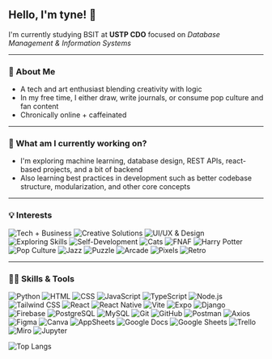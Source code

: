 ## Hello, I'm tyne! 👋

I'm currently studying BSIT at **USTP CDO** focused on *Database Management & Information Systems*

---

### 🌻 About Me

- A tech and art enthusiast blending creativity with logic
- In my free time, I either draw, write journals, or consume pop culture and fan content
- Chronically online + caffeinated

---

### 🤔 What am I currently working on?

- I'm exploring machine learning, database design, REST APIs, react-based projects, and a bit of backend
- Also learning best practices in development such as better codebase structure, modularization, and other core concepts

---

### 💡 Interests

![Tech + Business](https://img.shields.io/badge/🌐%20Tech%20+%20Business%20synergy-blueviolet?style=flat)
![Creative Solutions](https://img.shields.io/badge/✍️%20Creative%20solution%20ideation-orange?style=flat)
![UI/UX & Design](https://img.shields.io/badge/🎨%20UI%2FUX%20&%20Graphic%20Design-brightgreen?style=flat)
![Exploring Skills](https://img.shields.io/badge/🧪%20Exploring%20new%20skills-ff69b4?style=flat)
![Self-Development](https://img.shields.io/badge/🧠%20Self--development%20&%20Learning-009688?style=flat)
![Cats](https://img.shields.io/badge/😺%20Cats-f5c2e7?style=flat)
![FNAF](https://img.shields.io/badge/🐻%20FNAF-brown?style=flat)
![Harry Potter](https://img.shields.io/badge/⚡%20Harry%20Potter-gold?style=flat)
![Pop Culture](https://img.shields.io/badge/✨%20Pop%20Culture-hotpink?style=flat)
![Jazz](https://img.shields.io/badge/🎷%20Jazz-indigo?style=flat)
![Puzzle](https://img.shields.io/badge/🧩%20Puzzle-6a5acd?style=flat)
![Arcade](https://img.shields.io/badge/👾%20Arcade-ff4500?style=flat)
![Pixels](https://img.shields.io/badge/🟣%20Pixels-9370db?style=flat)
![Retro](https://img.shields.io/badge/📼%20Retro-708090?style=flat)

---

### 👩‍💻 Skills & Tools

![Python](https://img.shields.io/badge/Python-3776AB?style=flat&logo=python&logoColor=white)  ![HTML](https://img.shields.io/badge/HTML5-E34F26?style=flat&logo=html5&logoColor=white)  ![CSS](https://img.shields.io/badge/CSS3-1572B6?style=flat&logo=css3&logoColor=white)  ![JavaScript](https://img.shields.io/badge/JavaScript-F7DF1E?style=flat&logo=javascript&logoColor=black)  ![TypeScript](https://img.shields.io/badge/TypeScript-007ACC?style=flat&logo=typescript&logoColor=white)  ![Node.js](https://img.shields.io/badge/Node.js-339933?style=flat&logo=nodedotjs&logoColor=white)  ![Tailwind CSS](https://img.shields.io/badge/TailwindCSS-06B6D4?style=flat&logo=tailwindcss&logoColor=white)  ![React](https://img.shields.io/badge/React-20232A?style=flat&logo=react&logoColor=61DAFB)  ![React Native](https://img.shields.io/badge/React_Native-20232A?style=flat&logo=react&logoColor=61DAFB)  ![Vite](https://img.shields.io/badge/Vite-646CFF?style=flat&logo=vite&logoColor=white)  ![Expo](https://img.shields.io/badge/Expo-000020?style=flat&logo=expo&logoColor=white)  ![Django](https://img.shields.io/badge/Django-092E20?style=flat&logo=django&logoColor=white)  ![Firebase](https://img.shields.io/badge/Firebase-FFCA28?style=flat&logo=firebase&logoColor=black)  ![PostgreSQL](https://img.shields.io/badge/PostgreSQL-4169E1?style=flat&logo=postgresql&logoColor=white)  ![MySQL](https://img.shields.io/badge/MySQL-4479A1?style=flat&logo=mysql&logoColor=white)  ![Git](https://img.shields.io/badge/Git-F05032?style=flat&logo=git&logoColor=white)  ![GitHub](https://img.shields.io/badge/GitHub-181717?style=flat&logo=github&logoColor=white)  ![Postman](https://img.shields.io/badge/Postman-FF6C37?style=flat&logo=postman&logoColor=white)  ![Axios](https://img.shields.io/badge/Axios-5A29E4?style=flat&logo=axios&logoColor=white)  ![Figma](https://img.shields.io/badge/Figma-F24E1E?style=flat&logo=figma&logoColor=white)  ![Canva](https://img.shields.io/badge/Canva-00C4CC?style=flat&logo=canva&logoColor=white)  ![AppSheets](https://img.shields.io/badge/AppSheets-0052CC?style=flat&logo=appsheet&logoColor=white)  ![Google Docs](https://img.shields.io/badge/Google%20Docs-4285F4?style=flat&logo=google-docs&logoColor=white)  ![Google Sheets](https://img.shields.io/badge/Google%20Sheets-34A853?style=flat&logo=google-sheets&logoColor=white)  ![Trello](https://img.shields.io/badge/Trello-0052CC?style=flat&logo=trello&logoColor=white)  ![Miro](https://img.shields.io/badge/Miro-FF2D20?style=flat&logo=miro&logoColor=white)  ![Jupyter](https://img.shields.io/badge/Jupyter-F37626?style=flat&logo=jupyter&logoColor=white)



![Top Langs](https://github-readme-stats.vercel.app/api/top-langs/?username=cmosqueda&size_weight=0.5&count_weight=0.5&layout=compact&theme=radical)
